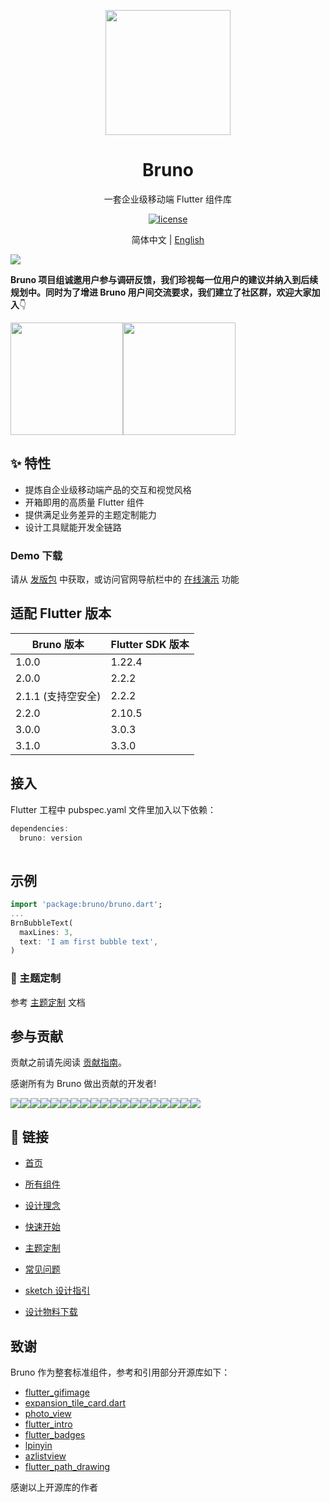 

<p align="center">
  <a href="https://bruno.ke.com">
    <img width="200" src="https://img.ljcdn.com/beike/zjz/bruno/img/1638883523735.jpg">
  </a>
</p>

<h1 align="center">Bruno</h1>
<div align="center">

一套企业级移动端 Flutter 组件库

[![license](https://img.shields.io/badge/license-MIT-blue.svg)](https://github.com/LianjiaTech/bruno/blob/master/LICENSE)

</div>

<div align="center">

简体中文 | [English](./README.en-US.md)

</div>

![](https://img.ljcdn.com/beike/zjz/bruno/img/1638883534391.png)

**Bruno 项目组诚邀用户参与调研反馈，我们珍视每一位用户的建议并纳入到后续规划中。同时为了增进 Bruno 用户间交流要求，我们建立了社区群，欢迎大家加入**:point_down:

<img width="180" height="180" src="https://img.ljcdn.com/beike/zjz/bruno/img/1664527706459.png"  /><img width="180" height="180" src="https://img.ljcdn.com/beike/zjz/bruno/img/1664526385904.png"  />



## ✨ 特性

- 提炼自企业级移动端产品的交互和视觉风格
- 开箱即用的高质量 Flutter 组件
- 提供满足业务差异的主题定制能力
- 设计工具赋能开发全链路

### Demo 下载

请从 [发版包](https://github.com/LianjiaTech/bruno/releases) 中获取，或访问官网导航栏中的 [在线演示](https://bruno.ke.com/page/demo) 功能


## 适配 Flutter 版本

 

| Bruno 版本 | Flutter SDK 版本 |
| ---------- | ---------------- |
| 1.0.0      | 1.22.4           |
| 2.0.0      | 2.2.2            |
| 2.1.1 (支持空安全)      | 2.2.2            |
| 2.2.0 | 2.10.5 |
| 3.0.0 | 3.0.3 |
| 3.1.0 | 3.3.0 |



## 接入

Flutter 工程中 pubspec.yaml 文件里加入以下依赖：

```dart
dependencies:
  bruno: version
     
```

## 示例

```dart
import 'package:bruno/bruno.dart';
...
BrnBubbleText(
  maxLines: 3,
  text: 'I am first bubble text',
)
```

### 🌈 主题定制

参考 [主题定制](https://bruno.ke.com/page/guide/theme) 文档



## 参与贡献

贡献之前请先阅读 [贡献指南](https://bruno.ke.com/page/guide/contribution)。

感谢所有为 Bruno 做出贡献的开发者!

<div style="display:flex;flex-wrap: wrap;">
  <a href="https://github.com/violinday">
    <img src='https://img.ljcdn.com/beike/zjz/bruno/img/1637739664602.png' />
  </a>
  <a href="https://github.com/zhoujuanjuan">
    <img src='https://img.ljcdn.com/beike/zjz/bruno/img/1637739664928.png' />
  </a>
  <a href="https://github.com/hexintao">
    <img src='https://img.ljcdn.com/beike/zjz/bruno/img/1637739664290.png' />
  </a>
  <a href="https://github.com/ShzMinato">
    <img src='https://img.ljcdn.com/beike/zjz/bruno/img/1637739664590.png'  />
  </a>
  <a href="https://github.com/Nayuta403">
    <img src='https://img.ljcdn.com/beike/zjz/bruno/img/1637739664273.png' />
  </a>
  <a href="https://github.com/liroya2003">
    <img src='https://img.ljcdn.com/beike/zjz/bruno/img/1637736846398.png' />
  </a>
  <a href="https://github.com/lifuqing">
      <img src='https://img.ljcdn.com/beike/zjz/bruno/img/1637739664429.png' />
  </a>
  <a href="https://github.com/visitorvisit">
    <img src='https://img.ljcdn.com/beike/zjz/bruno/img/1637739664282.png'  />
  </a>
  <a href="https://github.com/DNACore">
    <img src='https://img.ljcdn.com/beike/zjz/bruno/img/1637739664426.png' />
  </a>
  <a href="https://github.com/SlamDunk007">
    <img src='https://img.ljcdn.com/beike/zjz/bruno/img/1637739664914.png' />
  </a>
  <a href="https://github.com/zadouyoune">
    <img src='https://img.ljcdn.com/beike/zjz/bruno/img/1637739664629.png' />
  </a>
  <a href="https://github.com/quanGitHub1">
    <img src='https://img.ljcdn.com/beike/zjz/bruno/img/1637739664641.png'  />
  </a>
  <a href="https://github.com/bill19">
    <img src='https://img.ljcdn.com/beike/zjz/bruno/img/1637739664536.png' />
  </a>
  <a href="https://github.com/MichaelWon">
    <img src='https://img.ljcdn.com/beike/zjz/bruno/img/1637739664633.png' />
  </a>
  <a href="https://github.com/laoshubuluo">
    <img src='https://img.ljcdn.com/beike/zjz/bruno/img/1637739664320.png' />
  </a>
  <a href="https://github.com/eason-lz">
    <img src='https://img.ljcdn.com/beike/zjz/bruno/img/1637739664460.png' />
  </a>
  <a href="https://github.com/coolsining">
    <img src='https://img.ljcdn.com/beike/zjz/bruno/img/1637739664465.png'  />
  </a>
  <a href="https://github.com/765227120">
    <img src='https://img.ljcdn.com/beike/zjz/bruno/img/1637740374486.png' />
  </a>
  <a href="https://github.com/xzj524">
    <img src='https://img.ljcdn.com/beike/zjz/bruno/img/1637739664906.png' />
  </a>
  </div>


## 🔗 链接 

- [首页](https://bruno.ke.com)

- [所有组件](https://bruno.ke.com/page/widgets)

- [设计理念](https://mp.weixin.qq.com/s?__biz=MzIyODcxODY0OA==&mid=2247486048&idx=1&sn=0cc95bd85a54ce0f39f6247d15618ae8&chksm=e84ceb37df3b62216b34c7be041229630eca3d7c4fd3823ebf0520a9f2c99ed2cdf3e677904b&mpshare=1&scene=1&srcid=11012tvWvcYunVGfiPa8EfCT&sharer_sharetime=1635751229200&sharer_shareid=dbde8f595d5b99a8f5cfb27122964615&version=3.1.16.90294)

- [快速开始](https://bruno.ke.com/page/guide/start)

- [主题定制](https://bruno.ke.com/page/guide/theme)

- [常见问题](https://bruno.ke.com/page/guide/faq)

- [sketch 设计指引](https://bruno.ke.com/page/guide/sketch)

- [设计物料下载](https://bruno.ke.com/download/sketch)

## 致谢

Bruno 作为整套标准组件，参考和引用部分开源库如下：

- [flutter_gifimage](https://github.com/peng8350/flutter_gifimage) 
- [expansion_tile_card.dart](https://gist.github.com/Skylled/7ac0f2f99881f7df2a0a850e60ef2df0)
- [photo_view](https://github.com/bluefireteam/photo_view)
- [flutter_intro](https://github.com/tal-tech/flutter_intro)
- [flutter_badges](https://github.com/yako-dev/flutter_badges)
- [lpinyin](https://github.com/flutterchina/lpinyin)
- [azlistview](https://github.com/flutterchina/azlistview)
- [flutter_path_drawing](https://github.com/dnfield/flutter_path_drawing)


感谢以上开源库的作者

